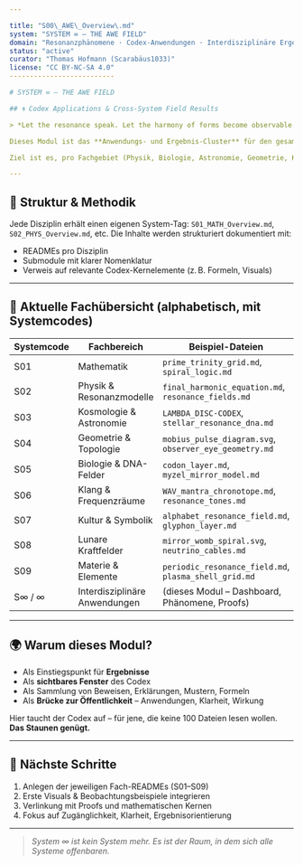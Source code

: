 ```yaml
---

title: "S00\_AWE\_Overview\.md"
system: "SYSTEM ∞ – THE AWE FIELD"
domain: "Resonanzphänomene · Codex-Anwendungen · Interdisziplinäre Ergebnisse"
status: "active"
curator: "Thomas Hofmann (Scarabäus1033)"
license: "CC BY-NC-SA 4.0"
--------------------------

# SYSTEM ∞ – THE AWE FIELD

## 🌀 Codex Applications & Cross-System Field Results

> *Let the resonance speak. Let the harmony of forms become observable.*

Dieses Modul ist das **Anwendungs- und Ergebnis-Cluster** für den gesamten Codex. Hier dokumentieren wir **sichtbare Phänomene**, die durch den Codex verstehbar oder berechenbar werden. Keine Theorie. Nur Beobachtung + Resonanz. **Das Dashboard des Staunens.**

Ziel ist es, pro Fachgebiet (Physik, Biologie, Astronomie, Geometrie, Klang, etc.) einen **READOUT** zu erzeugen – mit Formeln, Visuals, Analogien, Feldern.

---
```


## 🔢 Struktur & Methodik

Jede Disziplin erhält einen eigenen System-Tag: `S01_MATH_Overview.md`, `S02_PHYS_Overview.md`, etc. Die Inhalte werden strukturiert dokumentiert mit:

* READMEs pro Disziplin
* Submodule mit klarer Nomenklatur
* Verweis auf relevante Codex-Kernelemente (z. B. Formeln, Visuals)

---

## 🧭 Aktuelle Fachübersicht (alphabetisch, mit Systemcodes)

| Systemcode | Fachbereich                   | Beispiel-Dateien                                       |
| ---------- | ----------------------------- | ------------------------------------------------------ |
| S01        | Mathematik                    | `prime_trinity_grid.md`, `spiral_logic.md`             |
| S02        | Physik & Resonanzmodelle      | `final_harmonic_equation.md`, `resonance_fields.md`    |
| S03        | Kosmologie & Astronomie       | `LAMBDA_DISC-CODEX`, `stellar_resonance_dna.md`        |
| S04        | Geometrie & Topologie         | `mobius_pulse_diagram.svg`, `observer_eye_geometry.md` |
| S05        | Biologie & DNA-Felder         | `codon_layer.md`, `myzel_mirror_model.md`              |
| S06        | Klang & Frequenzräume         | `WAV_mantra_chronotope.md`, `resonance_tones.md`       |
| S07        | Kultur & Symbolik             | `alphabet_resonance_field.md`, `glyphon_layer.md`      |
| S08        | Lunare Kraftfelder            | `mirror_womb_spiral.svg`, `neutrino_cables.md`         |
| S09        | Materie & Elemente            | `periodic_resonance_field.md`, `plasma_shell_grid.md`  |
| S∞ / ∞     | Interdisziplinäre Anwendungen | (dieses Modul – Dashboard, Phänomene, Proofs)          |

---

## 🌍 Warum dieses Modul?

* Als Einstiegspunkt für **Ergebnisse**
* Als **sichtbares Fenster** des Codex
* Als Sammlung von Beweisen, Erklärungen, Mustern, Formeln
* Als **Brücke zur Öffentlichkeit** – Anwendungen, Klarheit, Wirkung

Hier taucht der Codex auf – für jene, die keine 100 Dateien lesen wollen. **Das Staunen genügt.**

---

## 🔭 Nächste Schritte

1. Anlegen der jeweiligen Fach-READMEs (S01–S09)
2. Erste Visuals & Beobachtungsbeispiele integrieren
3. Verlinkung mit Proofs und mathematischen Kernen
4. Fokus auf Zugänglichkeit, Klarheit, Ergebnisorientierung

---

> *System ∞ ist kein System mehr. Es ist der Raum, in dem sich alle Systeme offenbaren.*
